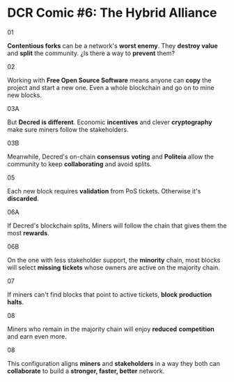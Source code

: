 # DCR Comic #6: The Hybrid Alliance

01

**Contentious forks** can be a network's **worst enemy**. They **destroy value** and **split** the community. ¿Is there a way to **prevent** them?

02

Working with **Free Open Source Software** means anyone can **copy** the project and start a new one. Even a whole blockchain and go on to mine new blocks.

03A

But **Decred is different**. Economic **incentives** and clever **cryptography** make sure miners follow the stakeholders.

03B

Meanwhile, Decred's on-chain **consensus** **voting** and **Politeia** allow the community to keep **collaborating** and avoid splits.

05

Each new block requires **validation** from PoS tickets. Otherwise it's **discarded**.

06A

If Decred's blockchain splits, Miners will follow the chain that gives them the most **rewards**. 

06B

On the one with less stakeholder support, the **minority** chain, most blocks will select **missing** **tickets** whose owners are active on the majority chain.

07

If miners can't find blocks that point to active tickets, **block** **production** **halts**.

08

Miners who remain in the majority chain will enjoy **reduced** **competition** and earn even more.

08

This configuration aligns **miners** and **stakeholders** in a way they both can **collaborate** to build a **stronger, faster, better** network.
